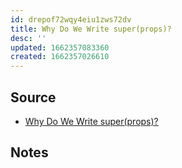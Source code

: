 ```yaml
---
id: drepof72wqy4eiu1zws72dv
title: Why Do We Write super(props)?
desc: ''
updated: 1662357083360
created: 1662357026610
---
```


## Source
- [Why Do We Write super(props)?](https://overreacted.io/why-do-we-write-super-props/)

## Notes